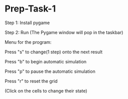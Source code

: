 # Prep-Task-1
Step 1: Install pygame

Step 2: Run (The Pygame window will pop in the taskbar)

Menu for the program:

  Press "s" to change(1 step) onto the next result
  
  Press "b" to begin automatic simulation 
  
  Press "p" to pause the automatic simulation
  
  Press "r" to reset the grid
  
  (Click on the cells to change their state)
